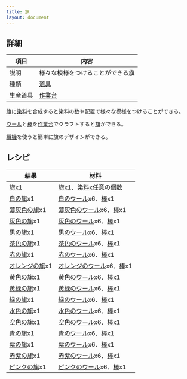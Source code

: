 ```yaml
---
title: 旗
layout: document
---
```

## 詳細

|項目|内容|
|---|---|
|説明|様々な模様をつけることができる旗|
|種類|[道具](道具)|
|生産道具|[作業台](作業台)|

[旗](旗)に[染料](材料#染料)を合成すると染料の数や配置で様々な模様をつけることができる。

[ウール](白のウール)と[棒](棒)を[作業台](作業台)でクラフトすると[旗](旗)ができる。

[織機](織機)を使うと簡単に旗のデザインができる。

## レシピ

|結果|材料|
|---|---|
|[旗](旗)x1|[旗](旗)x1、[染料](材料#染料)x任意の個数|
|[白の旗](旗)x1|[白のウール](白のウール)x6、[棒](棒)x1|
|[薄灰色の旗](旗)x1|[薄灰色のウール](薄灰色のウール)x6、[棒](棒)x1|
|[灰色の旗](旗)x1|[灰色のウール](灰色のウール)x6、[棒](棒)x1|
|[黒の旗](旗)x1|[黒のウール](黒のウール)x6、[棒](棒)x1|
|[茶色の旗](旗)x1|[茶色のウール](茶色のウール)x6、[棒](棒)x1|
|[赤の旗](旗)x1|[赤のウール](赤のウール)x6、[棒](棒)x1|
|[オレンジの旗](旗)x1|[オレンジのウール](オレンジのウール)x6、[棒](棒)x1|
|[黄色の旗](旗)x1|[黄色のウール](黄色のウール)x6、[棒](棒)x1|
|[黄緑の旗](旗)x1|[黄緑のウール](黄緑のウール)x6、[棒](棒)x1|
|[緑の旗](旗)x1|[緑のウール](緑のウール)x6、[棒](棒)x1|
|[水色の旗](旗)x1|[水色のウール](水色のウール)x6、[棒](棒)x1|
|[空色の旗](旗)x1|[空色のウール](空色のウール)x6、[棒](棒)x1|
|[青の旗](旗)x1|[青のウール](青のウール)x6、[棒](棒)x1|
|[紫の旗](旗)x1|[紫のウール](紫のウール)x6、[棒](棒)x1|
|[赤紫の旗](旗)x1|[赤紫のウール](赤紫のウール)x6、[棒](棒)x1|
|[ピンクの旗](旗)x1|[ピンクのウール](ピンクのウール)x6、[棒](棒)x1|
